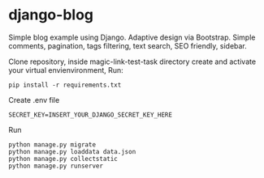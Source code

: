 # django-blog
Simple blog example using Django. Adaptive design via Bootstrap. Simple comments, pagination, tags filtering, text search, SEO friendly, sidebar.

Clone repository, inside magic-link-test-task directory create and activate your virtual envienvironment, Run:
```
pip install -r requirements.txt
```
Create .env file
```
SECRET_KEY=INSERT_YOUR_DJANGO_SECRET_KEY_HERE
```
Run
```
python manage.py migrate
python manage.py loaddata data.json
python manage.py collectstatic
python manage.py runserver
```
